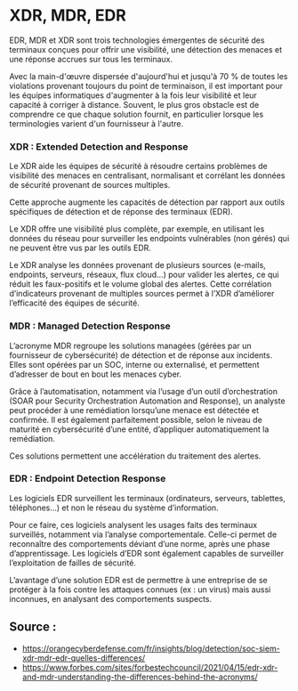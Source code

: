 # XDR, MDR, EDR

EDR, MDR et XDR sont trois technologies émergentes de sécurité des terminaux conçues pour offrir une visibilité, une détection des menaces et une réponse accrues 
sur tous les terminaux.

Avec la main-d'œuvre dispersée d'aujourd'hui et jusqu'à 70 % de toutes les violations provenant toujours du point de terminaison, il est important pour les équipes 
informatiques d'augmenter à la fois leur visibilité et leur capacité à corriger à distance. Souvent, le plus gros obstacle est de comprendre ce que chaque solution 
fournit, en particulier lorsque les terminologies varient d'un fournisseur à l'autre.



### XDR : Extended Detection and Response

Le XDR aide les équipes de sécurité à résoudre certains problèmes de visibilité des menaces en centralisant,
normalisant et corrélant les données de sécurité provenant de sources multiples.

Cette approche augmente les capacités de détection par rapport aux outils spécifiques de détection et de réponse des terminaux (EDR).

Le XDR offre une visibilité plus complète, par exemple, en utilisant les données du réseau pour surveiller les endpoints vulnérables (non gérés) qui ne peuvent être 
vus par les outils EDR.

Le XDR analyse les données provenant de plusieurs sources (e-mails, endpoints, serveurs, réseaux, flux cloud…) pour valider les alertes, ce qui réduit les 
faux-positifs et le volume global des alertes. Cette corrélation d’indicateurs provenant de multiples sources permet à l’XDR d’améliorer l’efficacité des équipes de sécurité.


### MDR : Managed Detection Response

L’acronyme MDR regroupe les solutions managées (gérées par un fournisseur de cybersécurité) de détection et de réponse aux incidents. 
Elles sont opérées par un SOC, interne ou externalisé, et permettent d’adresser de bout en bout les menaces cyber.

Grâce à l’automatisation, notamment via l’usage d’un outil d’orchestration (SOAR pour Security Orchestration Automation and Response), 
un analyste peut procéder à une remédiation lorsqu’une menace est détectée et confirmée. Il est également parfaitement possible, 
selon le niveau de maturité en cybersécurité d’une entité, d’appliquer automatiquement la remédiation.

Ces solutions permettent une accélération du traitement des alertes.


### EDR : Endpoint Detection Response
Les logiciels EDR surveillent les terminaux (ordinateurs, serveurs, tablettes, téléphones…) et non le réseau du système d’information.

Pour ce faire, ces logiciels analysent les usages faits des terminaux surveillés, notamment via l’analyse comportementale. 
Celle-ci permet de reconnaître des comportements déviant d’une norme, après une phase d’apprentissage. Les logiciels d’EDR sont également capables 
de surveiller l’exploitation de failles de sécurité.

L’avantage d’une solution EDR est de permettre à une entreprise de se protéger à la fois contre les attaques connues (ex : un virus) mais aussi inconnues, 
en analysant des comportements suspects.


## Source :
- https://orangecyberdefense.com/fr/insights/blog/detection/soc-siem-xdr-mdr-edr-quelles-differences/
- https://www.forbes.com/sites/forbestechcouncil/2021/04/15/edr-xdr-and-mdr-understanding-the-differences-behind-the-acronyms/
